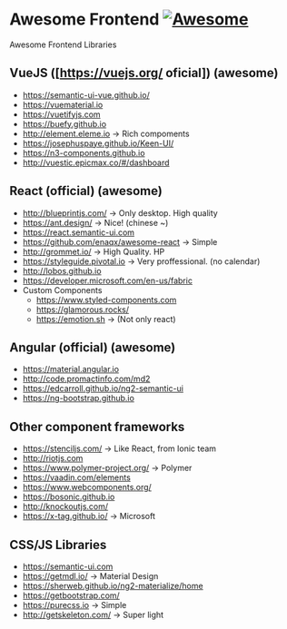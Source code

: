 # Awesome Frontend [![Awesome](https://cdn.rawgit.com/sindresorhus/awesome/d7305f38d29fed78fa85652e3a63e154dd8e8829/media/badge.svg)](https://github.com/sindresorhus/awesome)
Awesome Frontend Libraries

## VueJS ([https://vuejs.org/ oficial]) (awesome)
- https://semantic-ui-vue.github.io/
- https://vuematerial.io
- https://vuetifyjs.com
- https://buefy.github.io
- http://element.eleme.io  → Rich compoments
- https://josephuspaye.github.io/Keen-UI/
- https://n3-components.github.io
- http://vuestic.epicmax.co/#/dashboard

## React (official) (awesome)
- http://blueprintjs.com/ → Only desktop. High quality
- https://ant.design/ → Nice! (chinese ~)
- https://react.semantic-ui.com
- https://github.com/enaqx/awesome-react → Simple
- http://grommet.io/ → High Quality. HP
- https://styleguide.pivotal.io → Very proffessional. (no calendar)
- http://lobos.github.io
- https://developer.microsoft.com/en-us/fabric
- Custom Components
    - https://www.styled-components.com
    - https://glamorous.rocks/
    - https://emotion.sh → (Not only react)

## Angular (official) (awesome)
- https://material.angular.io
- http://code.promactinfo.com/md2
- https://edcarroll.github.io/ng2-semantic-ui
- https://ng-bootstrap.github.io

## Other component frameworks
- https://stenciljs.com/ → Like React, from Ionic team
- http://riotjs.com
- https://www.polymer-project.org/ → Polymer
- https://vaadin.com/elements
- https://www.webcomponents.org/
- https://bosonic.github.io
- http://knockoutjs.com/
- https://x-tag.github.io/ → Microsoft

## CSS/JS Libraries
- https://semantic-ui.com
- https://getmdl.io/ → Material Design
- https://sherweb.github.io/ng2-materialize/home
- https://getbootstrap.com/
- https://purecss.io → Simple
- http://getskeleton.com/ → Super light
